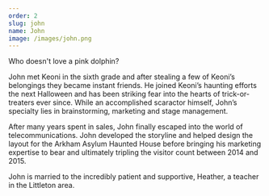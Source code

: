 ```yaml
---
order: 2
slug: john
name: John
image: /images/john.png
---
```

Who doesn't love a pink dolphin?
 
John met Keoni in the sixth grade and after stealing a few of Keoni’s belongings they became 
instant friends. He joined Keoni’s haunting efforts the next Halloween and has been striking 
fear into the hearts of trick-or-treaters ever since. While an accomplished scaractor himself, 
John’s specialty lies in brainstorming, marketing and stage management. 
 
After many years spent in sales, John finally escaped into the world of telecommunications. 
John developed the storyline and helped design the layout for the Arkham Asylum Haunted House 
before bringing his marketing expertise to bear and ultimately tripling the visitor count between 
2014 and 2015. 
 
John is married to the incredibly patient and supportive, Heather, a teacher in the Littleton area.

